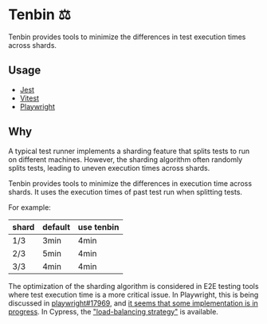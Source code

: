 # Tenbin ⚖️

Tenbin provides tools to minimize the differences in test execution times across shards.

## Usage

- [Jest](./packages/jest/README.md)
- [Vitest](./packages/vitest/README.md)
- [Playwright](./packages/playwright/README.md)

## Why

A typical test runner implements a sharding feature that splits tests to run on different machines. However, the sharding algorithm often randomly splits tests, leading to uneven execution times across shards.

Tenbin provides tools to minimize the differences in execution time across shards.
It uses the execution times of past test run when splitting tests.

For example:

| shard | default | use tenbin |
| ----- | ------- | -----------|
|  1/3  | 3min    | 4min       |
|  2/3  | 5min    | 4min       |
|  3/3  | 4min    | 4min       |

The optimization of the sharding algorithm is considered in E2E testing tools where test execution time is a more critical issue.
In Playwright, this is being discussed in [playwright#17969](https://github.com/microsoft/playwright/issues/17969), and [it seems that some implementation is in progress](https://github.com/microsoft/playwright/pull/30962).
In Cypress, the ["load-balancing strategy"](https://docs.cypress.io/guides/cloud/smart-orchestration/load-balancing) is available. 
